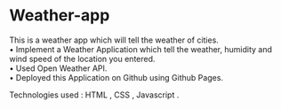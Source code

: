 # Weather-app
This is a weather app which will tell the weather of cities.
<br>
•	Implement a Weather Application which tell the weather, humidity and wind speed of the location you entered.<br>
•	Used Open Weather API.<br>
•	Deployed this Application on Github using Github Pages. <br>

Technologies used : HTML , CSS , Javascript .
